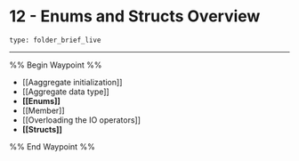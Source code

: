 # 12 - Enums and Structs Overview
 
```ccard
type: folder_brief_live
```
 
---

%% Begin Waypoint %%
- [[Aaggregate initialization]]
- [[Aggregate data type]]
- **[[Enums]]**
- [[Member]]
- [[Overloading the IO operators]]
- **[[Structs]]**

%% End Waypoint %%